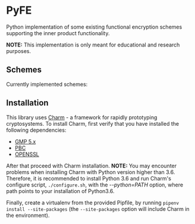 # PyFE

Python implementation of some existing functional encryption schemes supporting the inner product functionality.

**NOTE:** This implementation is only meant for educational and research purposes.

## Schemes

Currently implemented schemes:


## Installation

This library uses [Charm](https://github.com/JHUISI/charm) - a framework for rapidly prototyping cryptosystems. To install Charm, first verify that you have installed the following dependencies:

- [GMP 5.x](https://gmplib.org/)
- [PBC](https://crypto.stanford.edu/pbc/download.html)
- [OPENSSL](https://www.openssl.org/source/)

After that proceed with Charm installation. **NOTE:** You may encounter problems when installing Charm with Python version higher than 3.6. Therefore, it is recommended to install Python 3.6 and run Charm's configure script, ```./configure.sh```, with the *--python=PATH* option, where path points to your installation of Python3.6.

Finally, create a virtualenv from the provided Pipfile, by running ```pipenv install --site-packages``` (the ```--site-packages``` option will include Charm in the environment).